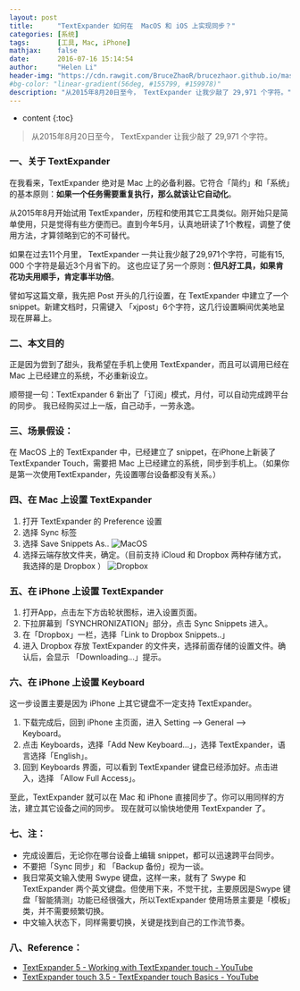 ```yaml
---
layout: post
title:      "TextExpander 如何在  MacOS 和 iOS 上实现同步？"
categories: [系统]
tags:       [工具, Mac, iPhone]
mathjax:    false
date:       2016-07-16 15:14:54
author:     "Helen Li"
header-img: "https://cdn.rawgit.com/BruceZhaoR/brucezhaor.github.io/master/img/post/..."
#bg-color: "linear-gradient(56deg, #155799, #159978)"
description: "从2015年8月20日至今， TextExpander 让我少敲了 29,971 个字符。"
---
```


* content
{:toc}

> 从2015年8月20日至今， TextExpander 让我少敲了 29,971 个字符。

### 一、关于 TextExpander
在我看来，TextExpander 绝对是 Mac 上的必备利器。它符合「简约」和「系统」的基本原则：**如果一个任务需要重复执行，那么就该让它自动化**。

从2015年8月开始试用 TextExpander，历程和使用其它工具类似。刚开始只是简单使用，只是觉得有些方便而已。直到今年5月，认真地研读了1个教程，调整了使用方法，才算领略到它的不可替代。

如果在过去11个月里， TextExpander 一共让我少敲了29,971个字符，可能有15, 000 个字符是最近3个月省下的。 这也应证了另一个原则：**但凡好工具，如果肯花功夫用顺手，肯定事半功倍**。

譬如写这篇文章，我先把 Post 开头的几行设置，在 TextExpander 中建立了一个 snippet。新建文档时，只需键入 「xjpost」6个字符，这几行设置瞬间优美地呈现在屏幕上。

### 二、本文目的

正是因为尝到了甜头，我希望在手机上使用 TextExpander，而且可以调用已经在 Mac 上已经建立的系统，不必重新设立。

顺带提一句：TextExpander 6 新出了「订阅」模式，月付，可以自动完成跨平台的同步。 我已经购买过上一版，自己动手，一劳永逸。

### 三、场景假设：
在 MacOS 上的 TextExpander 中，已经建立了 snippet，在iPhone上新装了 TextExpander Touch，需要把 Mac 上已经建立的系统，同步到手机上。（如果你是第一次使用TextExpander，先设置哪台设备都没有关系。）

### 四、在 Mac 上设置  TextExpander 
1. 打开 TextExpander 的 Preference 设置
2. 选择 Sync 标签
3. 选择 Save Snippets As.. 
![MacOS](http://image.helenysli.top/TextExpander1.png)
4. 选择云端存放文件夹，确定。（目前支持 iCloud 和 Dropbox 两种存储方式，我选择的是 Dropbox ）
![Dropbox](http://image.helenysli.top/TextExpander2.png)

### 五、在 iPhone 上设置 TextExpander 
1. 打开App，点击左下方齿轮状图标，进入设置页面。
2. 下拉屏幕到「SYNCHRONIZATION」部分，点击 Sync Snippets 进入。
3. 在「Dropbox」一栏，选择「Link to Dropbox Snippets..」
4. 进入 Dropbox 存放 TextExpander 的文件夹，选择前面存储的设置文件。确认后，会显示 「Downloading...」提示。

### 六、在 iPhone 上设置 Keyboard  
这一步设置主要是因为 iPhone 上其它键盘不一定支持 TextExpander。

1. 下载完成后，回到 iPhone 主页面，进入 Setting --> General --> Keyboard。
2. 点击 Keyboards，选择「Add New Keyboard...」，选择 TextExpander，语言选择「English」。
3. 回到 Keyboards 界面，可以看到 TextExpander 键盘已经添加好。点击进入，选择 「Allow Full Access」。

至此，TextExpander 就可以在 Mac 和 iPhone 直接同步了。你可以用同样的方法，建立其它设备之间的同步。 现在就可以愉快地使用 TextExpander 了。

### 七、注：
- 完成设置后，无论你在哪台设备上编辑 snippet，都可以迅速跨平台同步。
- 不要把「Sync 同步」和 「Backup 备份」视为一谈。 
- 我日常英文输入使用 Swype 键盘，这样一来，就有了 Swype 和 TextExpander 两个英文键盘。但使用下来，不觉干扰，主要原因是Swype 键盘「智能猜测」功能已经很强大，所以TextExpander 使用场景主要是「模板」类，并不需要频繁切换。
-  中文输入状态下，同样需要切换，关键是找到自己的工作流节奏。

### 八、Reference：
- [TextExpander 5 - Working with TextExpander touch - YouTube](https://www.youtube.com/watch?v=MJzJNxbQ8uE)
- [TextExpander touch 3.5 - TextExpander touch Basics - YouTube](https://www.youtube.com/watch?v=5XCXHbsm_54)




